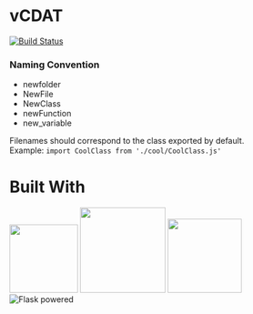# vCDAT 

[![Build Status](https://travis-ci.org/UV-CDAT/vcdat.svg?branch=master)](https://travis-ci.org/UV-CDAT/vcdat)

### Naming Convention
* newfolder
* NewFile
* NewClass
* newFunction
* new_variable

Filenames should correspond to the class exported by default.  
Example: `import CoolClass from './cool/CoolClass.js'`

# Built With

<img src=http://js.devexpress.com/Content/Images/features/html5-css-javascript-logos.png height="120px">
<img src=https://cdn.worldvectorlogo.com/logos/react.svg height="150px">
<img src=https://raw.githubusercontent.com/reactjs/redux/master/logo/logo.png height="130px">
<img src="http://flask.pocoo.org/static/badges/flask-powered.png" border="0" alt="Flask powered" title="Flask powered">
